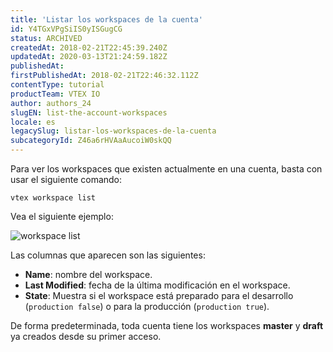 ```yaml
---
title: 'Listar los workspaces de la cuenta'
id: Y4TGxVPgSiIS0yISGugCG
status: ARCHIVED
createdAt: 2018-02-21T22:45:39.240Z
updatedAt: 2020-03-13T21:24:59.182Z
publishedAt: 
firstPublishedAt: 2018-02-21T22:46:32.112Z
contentType: tutorial
productTeam: VTEX IO
author: authors_24
slugEN: list-the-account-workspaces
locale: es
legacySlug: listar-los-workspaces-de-la-cuenta
subcategoryId: Z46a6rHVAaAucoiW0skQQ
---
```


Para ver los workspaces que existen actualmente en una cuenta, basta con usar el siguiente comando:

`vtex workspace list`

Vea el siguiente ejemplo:

![workspace list](https://images.contentful.com/alneenqid6w5/2au4D7r6YkmskO0Ko8esC6/aa635baf0e6f543c0e08ee2613e20127/workspace_list.png)

Las columnas que aparecen son las siguientes:

- __Name__: nombre del workspace.
- __Last Modified__: fecha de la última modificación en el workspace.
- __State__: Muestra si el workspace está preparado para el desarrollo (`production false`) o para la producción (`production true`).

De forma predeterminada, toda cuenta tiene los workspaces __master__ y __draft__ ya creados desde su primer acceso.
